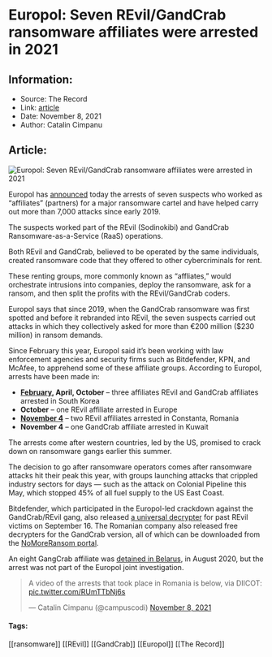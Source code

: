 # Europol: Seven REvil/GandCrab ransomware affiliates were arrested in 2021
### 

## Information:
+ Source: The Record
+ Link: [article](https://therecord.media/europol-seven-revil-gandcrab-ransomware-affiliates-were-arrested-in-2021/)
+ Date: November 8, 2021
+ Author: Catalin Cimpanu


## Article:
![Europol: Seven REvil/GandCrab ransomware affiliates were arrested in 2021](https://therecord.media/wp-content/uploads/2021/11/REvil-arrests-Romania.jpg)

Europol has [announced](https://www.europol.europa.eu/newsroom/news/five-affiliates-to-sodinokibi/revil-unplugged) today the arrests of seven suspects who worked as “affiliates” (partners) for a major ransomware cartel and have helped carry out more than 7,000 attacks since early 2019.


The suspects worked part of the REvil (Sodinokibi) and GandCrab Ransomware-as-a-Service (RaaS) operations.


Both REvil and GandCrab, believed to be operated by the same individuals, created ransomware code that they offered to other cybercriminals for rent.


These renting groups, more commonly known as “affliates,” would orchestrate intrusions into companies, deploy the ransomware, ask for a ransom, and then split the profits with the REvil/GandCrab coders.


Europol says that since 2019, when the GandCrab ransomware was first spotted and before it rebranded into REvil, the seven suspects carried out attacks in which they collectively asked for more than €200 million ($230 million) in ransom demands.


Since February this year, Europol said it’s been working with law enforcement agencies and security firms such as Bitdefender, KPN, and McAfee, to apprehend some of these affiliate groups. According to Europol, arrests have been made in:


* [**February**](https://therecord.media/gandcrab-ransomware-distributor-arrested-in-south-korea/)**, April, October** – three affiliates REvil and GandCrab affiliates arrested in South Korea
* **October** – one REvil affiliate arrested in Europe
* [**November 4**](https://diicot.ro/mass-media/3341-comunicat-de-presa-2-08-11-2021) – two REvil affiliates arrested in Constanta, Romania
* **November 4** – one GandCrab affiliate arrested in Kuwait


The arrests come after western countries, led by the US, promised to crack down on ransomware gangs earlier this summer.


The decision to go after ransomware operators comes after ransomware attacks hit their peak this year, with groups launching attacks that crippled industry sectors for days — such as the attack on Colonial Pipeline this May, which stopped 45% of all fuel supply to the US East Coast.


Bitdefender, which participated in the Europol-led crackdown against the GandCrab/REvil gang, also released [a universal decrypter](https://therecord.media/universal-decryptor-released-for-past-revil-ransomware-victims/) for past REvil victims on September 16. The Romanian company also released free decrypters for the GandCrab version, all of which can be downloaded from the [NoMoreRansom portal](https://www.nomoreransom.org/en/decryption-tools.html).


An eight GangCrab affiliate was [detained in Belarus](https://www.mvd.gov.by/ru/news/7309), in August 2020, but the arrest was not part of the Europol joint investigation.



> A video of the arrests that took place in Romania is below, via DIICOT: [pic.twitter.com/RUmTTbNj6s](https://t.co/RUmTTbNj6s)
> 
> — Catalin Cimpanu (@campuscodi) [November 8, 2021](https://twitter.com/campuscodi/status/1457722239659425792?ref_src=twsrc%5Etfw)

 



#### Tags:
[[ransomware]] [[REvil]] [[GandCrab]] [[Europol]] [[The Record]]
